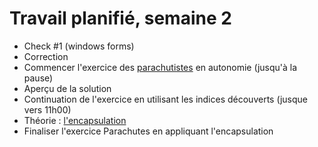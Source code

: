 # Travail planifié, semaine 2

- Check #1 (windows forms)
- Correction
- Commencer l'exercice des [parachutistes](../exos/02-02-Parachutes/parachutes.md) en autonomie (jusqu'à la pause)
- Aperçu de la solution
- Continuation de l'exercice en utilisant les indices découverts (jusque vers 11h00)
- Théorie : [l'encapsulation](../supports/Encapsulation.pdf)
- Finaliser l'exercice Parachutes en appliquant l'encapsulation

